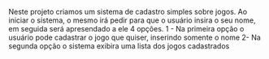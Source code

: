 Neste projeto criamos um sistema de cadastro simples sobre jogos.
Ao iniciar o sistema, o mesmo irá pedir para que o usuário insira o seu nome, em seguida será apresendado a ele 4 opções.
1 - Na primeira opção o usuário pode cadastrar o jogo que quiser, inserindo somente o nome
2- Na segunda opção o sistema exibira uma lista dos jogos cadastrados
